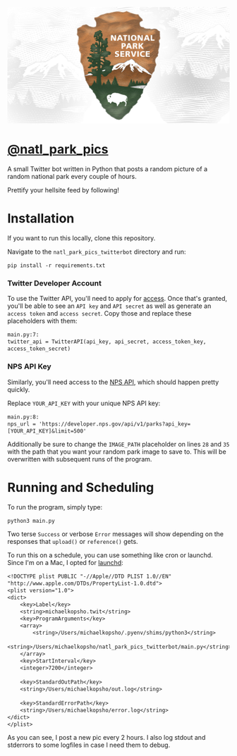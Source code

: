 ![nps-logo](./nps-logo.jpg)

# [@natl_park_pics](https://twitter.com/natl_park_pics)
A small Twitter bot written in Python that posts a random picture of a random national park every couple of hours.

Prettify your hellsite feed by following!

# Installation
If you want to run this locally, clone this repository.

Navigate to the `natl_park_pics_twitterbot` directory and run:
```
pip install -r requirements.txt
```

### Twitter Developer Account
To use the Twitter API, you'll need to apply for [access](https://developer.twitter.com/en/apply-for-access). Once that's granted, you'll be able to see an `API key` and `API secret` as well as generate an `access token` and `access secret`. Copy those and replace these placeholders with them:
```
main.py:7:
twitter_api = TwitterAPI(api_key, api_secret, access_token_key, access_token_secret)
```

### NPS API Key
Similarly, you'll need access to the [NPS API](https://www.nps.gov/subjects/developer/get-started.htm), which should happen pretty quickly.

Replace `YOUR_API_KEY` with your unique NPS API key:
```
main.py:8:
nps_url = 'https://developer.nps.gov/api/v1/parks?api_key=[YOUR_API_KEY]&limit=500'
```

Additionally be sure to change the `IMAGE_PATH` placeholder on lines `28` and `35` with the path that you want your random park image to save to. This will be overwritten with subsequent runs of the program.

# Running and Scheduling
To run the program, simply type:
```
python3 main.py
```

Two terse `Success` or verbose `Error` messages will show depending on the responses that `upload()` or `reference()` gets.

To run this on a schedule, you can use something like cron or launchd. Since I'm on a Mac, I opted for [launchd](https://www.launchd.info/):
```
<!DOCTYPE plist PUBLIC "-//Apple//DTD PLIST 1.0//EN" "http://www.apple.com/DTDs/PropertyList-1.0.dtd">
<plist version="1.0">
<dict>
    <key>Label</key>
    <string>michaelkopsho.twit</string>
    <key>ProgramArguments</key>
    <array>
        <string>/Users/michaelkopsho/.pyenv/shims/python3</string>
        <string>/Users/michaelkopsho/natl_park_pics_twitterbot/main.py</string>
    </array>
    <key>StartInterval</key>
    <integer>7200</integer>

    <key>StandardOutPath</key>
    <string>/Users/michaelkopsho/out.log</string>

    <key>StandardErrorPath</key>
    <string>/Users/michaelkopsho/error.log</string>
</dict>
</plist>
```

As you can see, I post a new pic every 2 hours. I also log stdout and stderrors to some logfiles in case I need them to debug.
